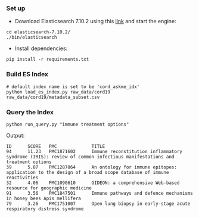 ### Set up
- Download Elasticsearch 7.10.2 using this [link](https://www.elastic.co/downloads/past-releases#elasticsearch) and
start the engine:
```shell
cd elasticsearch-7.10.2/
./bin/elasticsearch
```
- Install dependencies:
```shell
pip install -r requirements.txt
```

### Build ES Index
```shell
# default index name is set to be 'cord_askme_idx'
python load_es_index.py raw_data/cord19 raw_data/cord19/metadata_subset.csv
```

### Query the Index
```shell
python run_query.py "immune treatment options"
```
Output:
```
ID      SCORE   PMC             TITLE
94      11.23   PMC1871602      Immune reconstitution inflammatory syndrome (IRIS): review of common infectious manifestations and treatment options
39      5.07    PMC1287064      An ontology for immune epitopes: application to the design of a broad scope database of immune reactivities
32      4.06    PMC1090610      GIDEON: a comprehensive Web-based resource for geographic medicine
91      3.56    PMC1847501      Immune pathways and defence mechanisms in honey bees Apis mellifera
79      3.26    PMC1751007      Open lung biopsy in early-stage acute respiratory distress syndrome

```